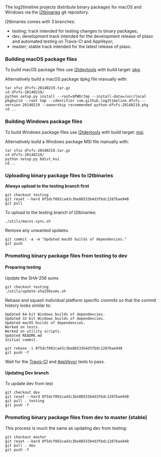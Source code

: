 The log2timeline projects distribute binary packages for macOS and Windows via 
the [l2tbinaries](https://github.com/log2timeline/l2tbinaries) git repository.

l2tbinaries comes with 3 branches:

* testing; track intended for testing changes to binary packages;
* dev; development track intended for the development release of plaso and automated testing on Travis-CI and AppVeyor;
* master; stable track intended for the latest release of plaso.


### Building macOS package files

To build macOS package files use [l2tdevtools](https://github.com/log2timeline/l2tdevtools)
with build target: [pkg](https://github.com/log2timeline/l2tdevtools/wiki/Build-script#build-target-pkg).

Alternatively build a macOS package dpkg file manually with:

```
tar xfvz dfvfs-20140219.tar.gz
cd dfvfs-20140219/
python setup.py install --root=$PWD/tmp --install-data=/usr/local
pkgbuild --root tmp --identifier com.github.log2timeline.dfvfs --version 20140219 --ownership recommended python-dfvfs-20140219.pkg
cd ..
```

### Building Windows package files

To build Windows package files use [l2tdevtools](https://github.com/log2timeline/l2tdevtools)
with build target: [msi](https://github.com/log2timeline/l2tdevtools/wiki/Build-script#build-target-msi).

Alternatively build a Windows package MSI file manually with:

```
tar xfvz dfvfs-20140219.tar.gz
cd dfvfs-20140219/
python setup.py bdist_msi
cd ..
```

### Uploading binary package files to l2tbinaries

**Always upload to the testing branch first**

```
git checkout testing
git reset --hard 0f5dcf092ca43c3be88533b4d3fbdc1287bae948
git pull
```

To upload to the testing branch of l2tbinaries:
```
./utils/macos-sync.sh
```

Remove any unwanted updates.

```
git commit -a -m "Updated macOS builds of dependencies."
git push
```

### Promoting binary package files from testing to dev

#### Preparing testing

Update the SHA-256 sums

```
git checkout testing
./utils/update-sha256sums.sh

```

Rebase and squash individual platform specific commits so that the commit
history looks similar to:
```
Updated 64-bit Windows builds of dependencies.
Updated 32-bit Windows builds of dependencies.
Updated macOS builds of dependencies.
Worked on tests.
Worked on utility scripts.
Updated README.md
Initial commit.
```

```
git rebase -i 0f5dcf092ca43c3be88533b4d3fbdc1287bae948
git push -f
```

Wait for the [Travis-CI](https://travis-ci.org/log2timeline/l2tbinaries/branches) and [AppVeyor](https://ci.appveyor.com/project/joachimmetz/l2tbinaries/history) tests to pass.

#### Updating Dev branch

To update dev from test


```
git checkout dev
git reset --hard 0f5dcf092ca43c3be88533b4d3fbdc1287bae948
git pull . testing
git push -f
```

### Promoting binary package files from dev to master (stable)
This process is much the same as updating dev from testing:

```
git checkout master
git reset --hard 0f5dcf092ca43c3be88533b4d3fbdc1287bae948
git pull . dev
git push -f
```

